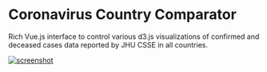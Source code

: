 # Coronavirus Country Comparator

Rich Vue.js interface to control various d3.js visualizations of confirmed and deceased cases data reported by JHU CSSE in all countries.

[![screenshot](https://raw.githubusercontent.com/boogheta/coronavirus-countries/master/img/screenshotv2.png)](https://boogheta.github.io/coronavirus-countries/)


